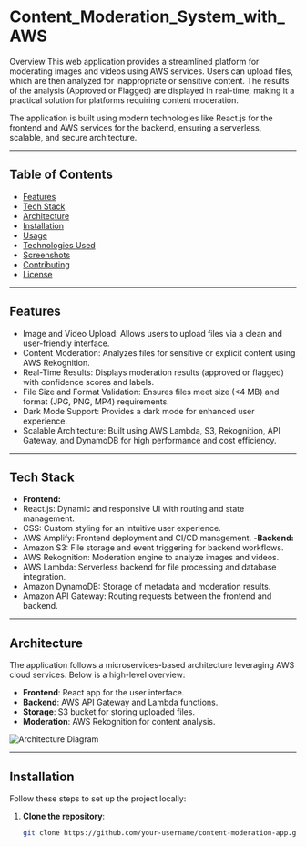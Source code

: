 # Content_Moderation_System_with_AWS

Overview
This web application provides a streamlined platform for moderating images and videos using AWS services. Users can upload files, which are then analyzed for inappropriate or sensitive content. The results of the analysis (Approved or Flagged) are displayed in real-time, making it a practical solution for platforms requiring content moderation.

The application is built using modern technologies like React.js for the frontend and AWS services for the backend, ensuring a serverless, scalable, and secure architecture.

---

## Table of Contents
- [Features](#features)
- [Tech Stack](#Tech-stack)
- [Architecture](#architecture)
- [Installation](#installation)
- [Usage](#usage)
- [Technologies Used](#technologies-used)
- [Screenshots](#screenshots)
- [Contributing](#contributing)
- [License](#license)

---

## Features
- Image and Video Upload: Allows users to upload files via a clean and user-friendly interface.
- Content Moderation: Analyzes files for sensitive or explicit content using AWS Rekognition.
- Real-Time Results: Displays moderation results (approved or flagged) with confidence scores and labels.
- File Size and Format Validation: Ensures files meet size (<4 MB) and format (JPG, PNG, MP4) requirements.
- Dark Mode Support: Provides a dark mode for enhanced user experience.
- Scalable Architecture: Built using AWS Lambda, S3, Rekognition, API Gateway, and DynamoDB for high performance and cost efficiency.

---

## Tech Stack
- **Frontend:**
- React.js: Dynamic and responsive UI with routing and state management.
- CSS: Custom styling for an intuitive user experience.
- AWS Amplify: Frontend deployment and CI/CD management.
-**Backend:**
- Amazon S3: File storage and event triggering for backend workflows.
- AWS Rekognition: Moderation engine to analyze images and videos.
- AWS Lambda: Serverless backend for file processing and database integration.
- Amazon DynamoDB: Storage of metadata and moderation results.
- Amazon API Gateway: Routing requests between the frontend and backend.

---

## Architecture
The application follows a microservices-based architecture leveraging AWS cloud services. Below is a high-level overview:

- **Frontend**: React app for the user interface.
- **Backend**: AWS API Gateway and Lambda functions.
- **Storage**: S3 bucket for storing uploaded files.
- **Moderation**: AWS Rekognition for content analysis.

![Architecture Diagram](docs/architecture-diagram.png)

---

## Installation

Follow these steps to set up the project locally:

1. **Clone the repository**:
   ```bash
   git clone https://github.com/your-username/content-moderation-app.git
